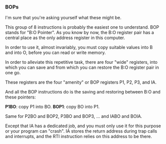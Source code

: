 ### BOPs

I'm sure that you're asking yourself what these might be.

This group of 8 instructions is probably the easiest one to understand. BOP stands for "B:O Pointer". As you know by now, the B:O register pair has a central place as the only address register in this computer.

In order to use it, almost invariably, you must copy suitable values into B and into O, before you can read or write memory.

In order to alleviate this repetitive task, there are four "wide" registers, into which you can save and from which you can restore the B:O register pair in one go.

These registers are the four "amenity" or BOP registers P1, P2, P3, and IA.

And all the BOP instructions do is the saving and restoring between B:O and these pointers:

**P1BO**: copy P1 into BO.
**BOP1**: copy BO into P1.

 Same for P2BO and BOP2, P3BO and BOP3, ... and IABO and BOIA.
 
 Except that IA has a dedicated job, and you must only use it for this purpose or your program can "crash". IA stores the return address during trap calls and interrupts, and the RTI instruction relies on this address to be there.

